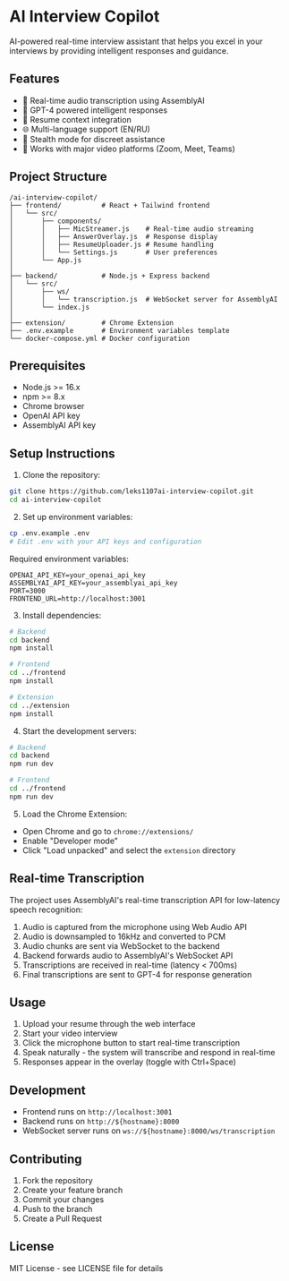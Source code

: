 # AI Interview Copilot

AI-powered real-time interview assistant that helps you excel in your interviews by providing intelligent responses and guidance.

## Features

- 🎤 Real-time audio transcription using AssemblyAI
- 🤖 GPT-4 powered intelligent responses
- 📝 Resume context integration
- 🌐 Multi-language support (EN/RU)
- 🎯 Stealth mode for discreet assistance
- 🎥 Works with major video platforms (Zoom, Meet, Teams)

## Project Structure

```
/ai-interview-copilot/
├── frontend/          # React + Tailwind frontend
│   └── src/
│       ├── components/
│       │   ├── MicStreamer.js    # Real-time audio streaming
│       │   ├── AnswerOverlay.js  # Response display
│       │   ├── ResumeUploader.js # Resume handling
│       │   └── Settings.js       # User preferences
│       └── App.js
│
├── backend/           # Node.js + Express backend
│   └── src/
│       ├── ws/
│       │   └── transcription.js  # WebSocket server for AssemblyAI
│       └── index.js
│
├── extension/         # Chrome Extension
├── .env.example       # Environment variables template
└── docker-compose.yml # Docker configuration
```

## Prerequisites

- Node.js >= 16.x
- npm >= 8.x
- Chrome browser
- OpenAI API key
- AssemblyAI API key

## Setup Instructions

1. Clone the repository:
```bash
git clone https://github.com/leks1107ai-interview-copilot.git
cd ai-interview-copilot
```

2. Set up environment variables:
```bash
cp .env.example .env
# Edit .env with your API keys and configuration
```

Required environment variables:
```
OPENAI_API_KEY=your_openai_api_key
ASSEMBLYAI_API_KEY=your_assemblyai_api_key
PORT=3000
FRONTEND_URL=http://localhost:3001
```

3. Install dependencies:
```bash
# Backend
cd backend
npm install

# Frontend
cd ../frontend
npm install

# Extension
cd ../extension
npm install
```

4. Start the development servers:
```bash
# Backend
cd backend
npm run dev

# Frontend
cd ../frontend
npm run dev
```

5. Load the Chrome Extension:
- Open Chrome and go to `chrome://extensions/`
- Enable "Developer mode"
- Click "Load unpacked" and select the `extension` directory

## Real-time Transcription

The project uses AssemblyAI's real-time transcription API for low-latency speech recognition:

1. Audio is captured from the microphone using Web Audio API
2. Audio is downsampled to 16kHz and converted to PCM
3. Audio chunks are sent via WebSocket to the backend
4. Backend forwards audio to AssemblyAI's WebSocket API
5. Transcriptions are received in real-time (latency < 700ms)
6. Final transcriptions are sent to GPT-4 for response generation

## Usage

1. Upload your resume through the web interface
2. Start your video interview
3. Click the microphone button to start real-time transcription
4. Speak naturally - the system will transcribe and respond in real-time
5. Responses appear in the overlay (toggle with Ctrl+Space)

## Development

- Frontend runs on `http://localhost:3001`
- Backend runs on `http://${hostname}:8000`
- WebSocket server runs on `ws://${hostname}:8000/ws/transcription`

## Contributing

1. Fork the repository
2. Create your feature branch
3. Commit your changes
4. Push to the branch
5. Create a Pull Request

## License

MIT License - see LICENSE file for details 